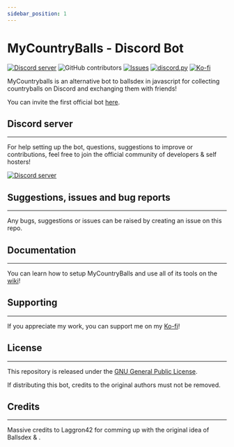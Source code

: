 ```yaml
---
sidebar_position: 1
---
```


# MyCountryBalls - Discord Bot

[![Discord server](https://img.shields.io/discord/1118965941221466194?color=7489d5&logo=discord&logoColor=ffffff)](https://discord.gg/F5Y6q23WVx)
![GitHub contributors](https://img.shields.io/github/contributors/try-econome/MyCountryBalls)
[![Issues](https://img.shields.io/github/issues/try-econome/MyCountryBalls)](https://github.com/try-econome/MyCountryBalls/issues)
[![discord.py](https://img.shields.io/badge/discord-js-yellow.svg)](https://github.com/discordjs/discord.js/)
[![Ko-fi](https://img.shields.io/badge/Ko%20fi-donate-blue.svg)](https://ko-fi.com/fradz_lifez)

MyCountryballs is an alternative bot to ballsdex in javascript for collecting countryballs on Discord and exchanging them with friends!

You can invite the first official bot [here](https://discord.com/api/oauth2/authorize?client_id=1207017704096141312&permissions=537193536&scope=bot%20applications.commands).

## Discord server
---
For help setting up the bot, questions, suggestions to improve or contributions, feel free to join the official community of developers & self hosters!

[![Discord server](https://discord.com/api/guilds/1118965941221466194/embed.png?style=banner3)](https://discord.gg/F5Y6q23WVx)

## Suggestions, issues and bug reports
---
Any bugs, suggestions or issues can be raised by creating an issue on this repo.

## Documentation
---
You can learn how to setup MyCountryBalls and use all of its tools on the
[wiki](https://github.com/laggron42/BallsDex-Discordbot/wiki/)!

## Supporting
---
If you appreciate my work, you can support me on my [Ko-fi](https://ko-fi.com/fradz_lifez)!

## License
---
This repository is released under the [GNU General Public License](https://opensource.org/licenses/gpl-3-0).

If distributing this bot, credits to the original authors must not be removed.

## Credits 
---
Massive credits to Laggron42 for comming up with the original idea of Ballsdex & .

